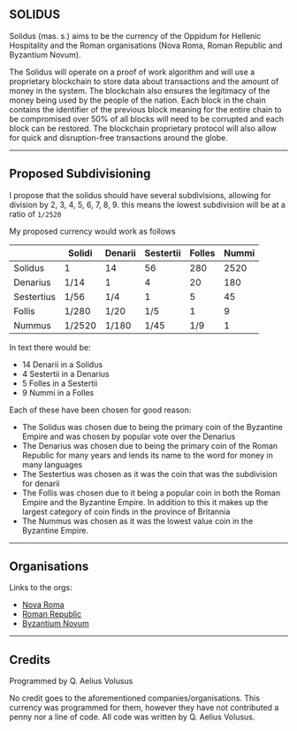 SOLIDUS
--------

Solidus (mas. s.) aims to be the currency of the Oppidum for Hellenic Hospitality and the Roman organisations (Nova Roma, Roman Republic and Byzantium Novum).

The Solidus will operate on a proof of work algorithm and will use a proprietary blockchain to store data about transactions and the amount of money in the system. The blockchain also ensures the legitimacy of the money being used by the people of the nation. Each block in the chain contains the identifier of the previous block meaning for the entire chain to be compromised over 50% of all blocks will need to be corrupted and each block can be restored. The blockchain proprietary protocol will also allow for quick and disruption-free transactions around the globe.

---
Proposed Subdivisioning
---

I propose that the solidus should have several subdivisions, allowing for division by 2, 3, 4, 5, 6, 7, 8, 9. this means the lowest subdivision will be at a ratio of `1/2520`

My proposed currency would work as follows

|            | Solidi | Denarii | Sestertii | Folles | Nummi |
|------------|--------|---------|-----------|--------|-------|
| Solidus    | 1      | 14      | 56        | 280    | 2520  |
| Denarius   | 1/14   | 1       | 4         | 20     | 180   |
| Sestertius | 1/56   | 1/4     | 1         | 5      | 45    |
| Follis     | 1/280  | 1/20    | 1/5       | 1      | 9     |
| Nummus     | 1/2520 | 1/180   | 1/45      | 1/9    | 1     |

In text there would be:
* 14 Denarii in a Solidus
* 4 Sestertii in a Denarius
* 5 Folles in a Sestertii
* 9 Nummi in a Folles

Each of these have been chosen for good reason:
* The Solidus was chosen due to being the primary coin of the Byzantine Empire and was chosen by popular vote over the Denarius
* The Denarius was chosen due to being the primary coin of the Roman Republic for many years and lends its name to the word for money in many languages
* The Sestertius was chosen as it was the coin that was the subdivision for denarii
* The Follis was chosen due to it being a popular coin in both the Roman Empire and the Byzantine Empire. In addition to this it makes up the largest category of coin finds in the province of Britannia
* The Nummus was chosen as it was the lowest value coin in the Byzantine Empire.

---
Organisations
---

Links to the orgs:

+ [Nova Roma](http://www.novaroma.org)
+ [Roman Republic](https://romanrepublic.org)
+ [Byzantium Novum](http://byzantiumnovum.org)

---
Credits
---
Programmed by Q. Aelius Volusus

No credit goes to the aforementioned companies/organisations. This currency was programmed for them, however they have not contributed a penny nor a line of code. All code was written by Q. Aelius Volusus.